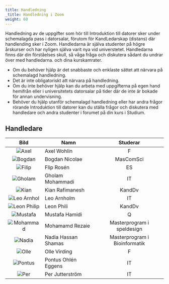 ```yaml
---
title: Handledning
_title: Handledning i Zoom
weight: 60
---
```


<!--

Till följd av rådande situation gällande Covid-19 kan schemalagd hanledning inom
ramen för Introduktion till datorer att komma ske antingen på campus i
datorsalar eller på distans via [Zoom](../preparation#zoom) på schemalagda
tillfällen.

{{% notice style="warning" title="Aktivera ditt Zoom-konto" %}}

Innan du börjar använda Zoom vid Uppsala universitet måste du [aktivera ditt
Zoom-konto][activate-zoom]. 

[activate-zoom]: https://www.uu.se/student/it-for-studenter/zoom-for-studenter/
{{% /notice %}}

-->

Handledning av de uppgifter som hör till Introduktion till datorer sker under
schemalagda pass i datorsalar, förutom för KandLedarskap (distans) där
handlending sker i Zoom. Handledarna är själva studenter på högre årskurser och
har nyligen själva varit nya vid universtetet. Handledarna finns där
din förståelses skull, så våga fråga och diskutera sådant du undrar över med
handledarna. och dina kurskamrater.

<!--
- Om du behöver hjälp är det snabbaste och enklaste sättet att närvara i Zoom på
  schemalagd handledning.
-->
- Om du behöver hjälp är det snabbaste och enklaste sättet att närvara på 
  schemalagd handledning. 
- Det är inte obligatoriskt att närvara på handledning.
- Om du inte behöver hjälp kan du arbeta med uppgifterna på egen hand hemifrån
  eller i universitetets datorsalar på tider där de inte är bokade för annan
  undervisning.
- Behöver du hjälp utanför schemalagd handledning eller har andra frågor rörande
  Introduktion till datorer kan du ställa frågor och diskutera med handledare
  och andra studenter i forumet på din kurs i Studium. 
 
 
## Handledare


<i id="tutors"></i>

| Bild                       | Namn                | Studerar                      |
|:--------------------------:|---------------------|:-----------------------------:|
| ![Axel][Axel]              | Axel Wohlin         | F                             |
| ![Bogdan][Bogdan]          | Bogdan Nicolae      | MasComSci                     |
| ![Filip][Filip]            | Flip Rosén          | ES                            |
| ![Gholam][Gholam]          | Gholam Mohammadi    | IT                            |
| ![Kian][Kian]              | Kian Rafimanesh     | KandDv                        |
| ![Leo Arnhol][LeoArnholm]  | Leo Arnholm         | IT                            |
| ![Leon Philip][LeonPhilip] | Leon Phili          | KandDv                        |
| ![Mustafa][Mustafa]        | Mustafa Hamidi      | Q                             |
| ![Mohammad][Mohammad]      | Mohamamd Rezaie     | Masterprogram i speldesign    |
| ![Nadia][Nadia]            | Nadia Hassan Shamas | Masterprogram i Bioinformatik |
| ![Olle][Olle]              | Olle Virding        | F                             |
| ![Pontus][Pontus]          | Pontus Ohlén Eggens | IT                            |
| ![Per][Per]                | Per Jutterström     | IT                            |


[Axel]: /images/tutors/Axel.png
[Bogdan]: /images/tutors/Bogdan.png
[Filip]: /images/tutors/Filip.jpeg
[Gholam]: /images/tutors/Gholam.jpg
[Kian]: /images/tutors/Kian.png
[LeoArnholm]: /images/tutors/LeoArnholm.jpg
[LeonPhilip]: /images/tutors/LeonPhilip.jpg
[Mustafa]: /images/tutors/Mustafa.jpeg
[Mohammad]: /images/tutors/Mohammad.jpg
[Nadia]: /images/tutors/female-user-icon.jpeg
[Olle]: /images/tutors/Olle.jpg
[Pontus]: /images/tutors/Pontus.jpg
[Per]: /images/tutors/Per.jpg


[female]: /images/tutors/female-user-icon.jpeg
[male]: /images/tutors/male-user-icon.jpeg
